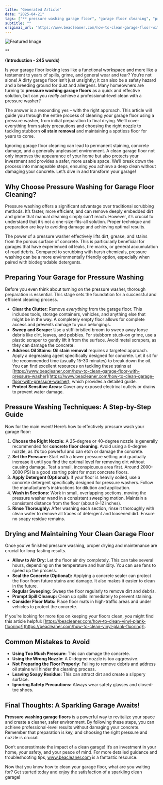 ```yaml
---
title: "Generated Article"
date: "2025-04-21"
tags: ["** pressure washing garage floor", "garage floor cleaning", "pressure washer", "garage cleaning", "oil stain removal", "concrete floor cleaning", "garage maintenance"]
subtitle: ""
original_url: "https://www.beacleaner.com/how-to-clean-garage-floor-with-pressure-washer"
---
```




![Featured Image](https://res.cloudinary.com/dnm0udlvz/image/upload/v1745213721/article_image_1_b6h70y.png)

**

**(Introduction - 245 words)**

Is your garage floor looking less like a functional workspace and more like a testament to years of spills, grime, and general wear and tear? You’re not alone! A dirty garage floor isn’t just unsightly; it can also be a safety hazard and a breeding ground for dust and allergens. Many homeowners are turning to **pressure washing garage floors** as a quick and effective solution, but can you *really* achieve a professional-level clean with a pressure washer?

The answer is a resounding yes – with the right approach.  This article will guide you through the entire process of cleaning your garage floor using a pressure washer, from initial preparation to final drying. We’ll cover everything from safety precautions and choosing the right nozzle to tackling stubborn **oil stain removal** and maintaining a spotless floor for years to come. 

Ignoring garage floor cleaning can lead to permanent staining, concrete damage, and a generally unpleasant environment.  A clean garage floor not only improves the appearance of your home but also protects your investment and provides a safer, more usable space.  We’ll break down the process into manageable steps, ensuring you achieve a deep clean without damaging your concrete.  Let’s dive in and transform your garage!



## Why Choose Pressure Washing for Garage Floor Cleaning?

Pressure washing offers a significant advantage over traditional scrubbing methods. It’s faster, more efficient, and can remove deeply embedded dirt and grime that manual cleaning simply can’t reach.  However, it’s crucial to understand that it’s not a one-size-fits-all solution.  Proper technique and preparation are key to avoiding damage and achieving optimal results. 

The power of a pressure washer effectively lifts dirt, grease, and stains from the porous surface of concrete. This is particularly beneficial for garages that have experienced oil leaks, tire marks, or general accumulation of road debris.  Compared to scrubbing with harsh chemicals, pressure washing can be a more environmentally friendly option, especially when paired with biodegradable detergents.



## Preparing Your Garage for Pressure Washing

Before you even think about turning on the pressure washer, thorough preparation is essential. This stage sets the foundation for a successful and efficient cleaning process.

*   **Clear the Clutter:**  Remove *everything* from the garage floor. This includes tools, storage containers, vehicles, and anything else that might be in the way.  A completely empty floor allows for complete access and prevents damage to your belongings.
*   **Sweep and Scrape:**  Use a stiff-bristled broom to sweep away loose debris like dirt, leaves, and pebbles.  For stubborn stuck-on grime, use a plastic scraper to gently lift it from the surface. Avoid metal scrapers, as they can damage the concrete.
*   **Address Oil Stains:**  **Oil stain removal** requires a targeted approach.  Apply a degreasing agent specifically designed for concrete. Let it sit for the recommended time (usually 15-30 minutes) to break down the oil. You can find excellent resources on tackling these stains at [https://www.beacleaner.com/how-to-clean-garage-floor-with-pressure-washer](https://www.beacleaner.com/how-to-clean-garage-floor-with-pressure-washer), which provides a detailed guide.
*   **Protect Sensitive Areas:** Cover any exposed electrical outlets or drains to prevent water damage.



## Pressure Washing Techniques: A Step-by-Step Guide

Now for the main event!  Here’s how to effectively pressure wash your garage floor:

1.  **Choose the Right Nozzle:**  A 25-degree or 40-degree nozzle is generally recommended for **concrete floor cleaning**. Avoid using a 0-degree nozzle, as it’s too powerful and can etch or damage the concrete.
2.  **Set the Pressure:** Start with a lower pressure setting and gradually increase it until you find the optimal level for removing dirt without causing damage.  Test a small, inconspicuous area first.  Around 2000-3000 PSI is a good starting point for most concrete floors.
3.  **Apply Detergent (Optional):**  If your floor is heavily soiled, use a concrete detergent specifically designed for pressure washers. Follow the manufacturer’s instructions for dilution and application.
4.  **Wash in Sections:**  Work in small, overlapping sections, moving the pressure washer wand in a consistent sweeping motion.  Maintain a consistent distance from the floor (about 8-12 inches).
5.  **Rinse Thoroughly:**  After washing each section, rinse it thoroughly with clean water to remove all traces of detergent and loosened dirt.  Ensure no soapy residue remains.



## Drying and Maintaining Your Clean Garage Floor

Once you’ve finished pressure washing, proper drying and maintenance are crucial for long-lasting results.

*   **Allow to Air Dry:**  Let the floor air dry completely. This can take several hours, depending on the temperature and humidity.  You can use fans to speed up the process.
*   **Seal the Concrete (Optional):**  Applying a concrete sealer can protect the floor from future stains and damage.  It also makes it easier to clean in the future.
*   **Regular Sweeping:**  Sweep the floor regularly to remove dirt and debris.
*   **Prompt Spill Cleanup:**  Clean up spills immediately to prevent staining.
*   **Consider Floor Mats:**  Place floor mats in high-traffic areas and under vehicles to protect the concrete.

If you're looking for more tips on keeping your floors clean, you might find this article helpful: [https://beacleaner.com/how-to-clean-vinyl-plank-flooring/](https://beacleaner.com/how-to-clean-vinyl-plank-flooring/).



## Common Mistakes to Avoid

*   **Using Too Much Pressure:** This can damage the concrete.
*   **Using the Wrong Nozzle:**  A 0-degree nozzle is too aggressive.
*   **Not Preparing the Floor Properly:**  Failing to remove debris and address oil stains will hinder the cleaning process.
*   **Leaving Soapy Residue:**  This can attract dirt and create a slippery surface.
*   **Ignoring Safety Precautions:** Always wear safety glasses and closed-toe shoes.



## Final Thoughts: A Sparkling Garage Awaits!

**Pressure washing garage floors** is a powerful way to revitalize your space and create a cleaner, safer environment. By following these steps, you can achieve professional-level results without damaging your concrete. Remember that preparation is key, and choosing the right pressure and nozzle is crucial.  

Don’t underestimate the impact of a clean garage! It’s an investment in your home, your safety, and your peace of mind.  For more detailed guidance and troubleshooting tips, www.beacleaner.com is a fantastic resource.  

Now that you know how to clean your garage floor, what are you waiting for?  Get started today and enjoy the satisfaction of a sparkling clean garage!